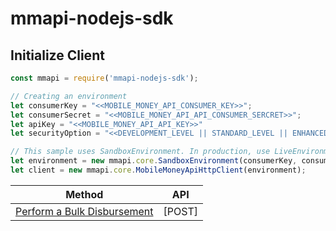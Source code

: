 # mmapi-nodejs-sdk

## Initialize Client

```javascript
const mmapi = require('mmapi-nodejs-sdk');

// Creating an environment
let consumerKey = "<<MOBILE_MONEY_API_CONSUMER_KEY>>";
let consumerSecret = "<<MOBILE_MONEY_API_API_CONSUMER_SERCRET>>";
let apiKey = "<<MOBILE_MONEY_API_API_KEY>>"
let securityOption = "<<DEVELOPMENT_LEVEL || STANDARD_LEVEL || ENHANCED_LEVEL>>" // optional

// This sample uses SandboxEnvironment. In production, use LiveEnvironment
let environment = new mmapi.core.SandboxEnvironment(consumerKey, consumerSecret, apiKey);
let client = new mmapi.core.MobileMoneyApiHttpClient(environment);
```

| Method     | API           |
| ------------- | ------------- |
|[Perform a Bulk Disbursement](https://github.com/gsmainclusivetechlab/mmapi-nodejs-sdk/blob/feature-bulk-disbursement/readme/disbursement/performABulkDisbursement.Readme.md)| [POST] |
